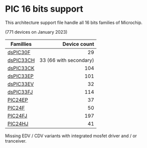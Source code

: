 # PIC 16 bits support

This architecture support file handle all 16 bits families of Microchip.

(771 devices on January 2023)

|Famillies|Device count|
|---------|-----------:|
|[dsPIC30F](../dspic30f/README.md)  |                     29|
|[dsPIC33CH](../dspic33ch/README.md)| 33 (66 with secondary)|
|[dsPIC33CK](../dspic33ck/README.md)|                    104|
|[dsPIC33EP](../dspic33ep/README.md)|                    101|
|[dsPIC33EV](../dspic33ev/README.md)|                     32|
|[dsPIC33FJ](../dspic33fj/README.md)|                    114|
|[PIC24EP](../pic24ep/README.md)    |                     37|
|[PIC24F](../pic24f/README.md)      |                     50|
|[PIC24FJ](../pic24fj/README.md)    |                    197|
|[PIC24HJ](../pic24hj/README.md)    |                     41|

Missing EDV / CDV variants with integrated mosfet driver and / or tranceiver.
